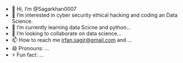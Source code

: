 - 👋 Hi, I’m @Sagarkhan0007
- 👀 I’m interested in cyber security ethical hacking and coding an Data Science.
- 🌱 I’m currently learning  data Scicne and python...
- 💞️ I’m looking to collaborate on  data science...
- 📫 How to reach me irfan.sagir@gmail.com and ...
- 😄 Pronouns: ...
- ⚡ Fun fact: ...

<!---
Sagarkhan0007/Sagarkhan0007 is a ✨ special ✨ repository because its `README.md` (this file) appears on your GitHub profile.
You can click the Preview link to take a look at your changes.
--->
